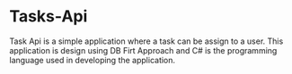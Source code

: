 # Tasks-Api
Task Api is a simple application where a task can be assign to a user. 
This application is design using DB Firt Approach and C# is the programming language used in developing the application.
